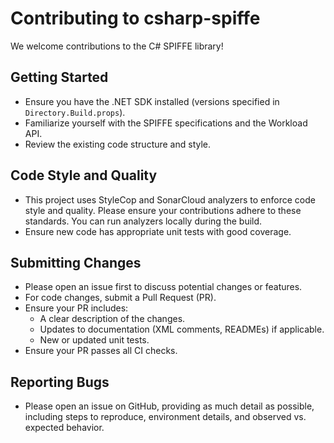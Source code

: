 # Contributing to csharp-spiffe

We welcome contributions to the C# SPIFFE library!

## Getting Started

*   Ensure you have the .NET SDK installed (versions specified in `Directory.Build.props`).
*   Familiarize yourself with the SPIFFE specifications and the Workload API.
*   Review the existing code structure and style.

## Code Style and Quality

*   This project uses StyleCop and SonarCloud analyzers to enforce code style and quality. Please ensure your contributions adhere to these standards. You can run analyzers locally during the build.
*   Ensure new code has appropriate unit tests with good coverage.

## Submitting Changes

*   Please open an issue first to discuss potential changes or features.
*   For code changes, submit a Pull Request (PR).
*   Ensure your PR includes:
    *   A clear description of the changes.
    *   Updates to documentation (XML comments, READMEs) if applicable.
    *   New or updated unit tests.
*   Ensure your PR passes all CI checks.

## Reporting Bugs

*   Please open an issue on GitHub, providing as much detail as possible, including steps to reproduce, environment details, and observed vs. expected behavior.
